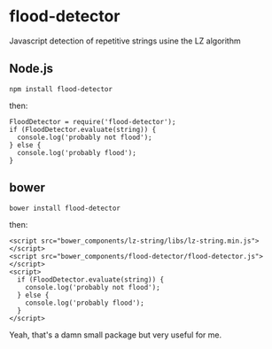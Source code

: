# flood-detector
Javascript detection of repetitive strings usine the LZ algorithm

## Node.js
    npm install flood-detector

then:

    FloodDetector = require('flood-detector');
    if (FloodDetector.evaluate(string)) {
      console.log('probably not flood');
    } else {
      console.log('probably flood');
    }


## bower
    bower install flood-detector

then:

    <script src="bower_components/lz-string/libs/lz-string.min.js"></script>
    <script src="bower_components/flood-detector/flood-detector.js"></script>
    <script>
      if (FloodDetector.evaluate(string)) {
        console.log('probably not flood');
      } else {
        console.log('probably flood');
      }
    </script>

Yeah, that's a damn small package but very useful for me.